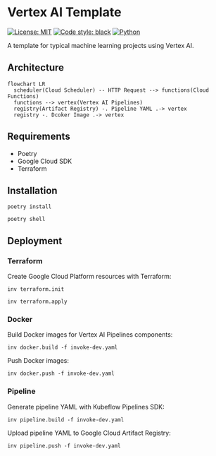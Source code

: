 # Vertex AI Template

[![License: MIT](https://img.shields.io/badge/License-MIT-blue.svg)](LICENSE)
[![Code style: black](https://img.shields.io/badge/code%20style-black-000000.svg)](https://github.com/psf/black)
[![Python](https://img.shields.io/badge/python-3.7%20%7C%203.8%20%7C%203.9%20%7C%203.10-blue)](https://www.python.org)

A template for typical machine learning projects using Vertex AI.

## Architecture

```mermaid
flowchart LR
  scheduler(Cloud Scheduler) -- HTTP Request --> functions(Cloud Functions)
  functions --> vertex(Vertex AI Pipelines)
  registry(Artifact Registry) -. Pipeline YAML .-> vertex
  registry -. Dcoker Image .-> vertex
```

## Requirements

* Poetry
* Google Cloud SDK
* Terraform

## Installation

```shell
poetry install
```

```shell
poetry shell
```

## Deployment

### Terraform

Create Google Cloud Platform resources with Terraform:

```shell
inv terraform.init
```

```shell
inv terraform.apply
```

### Docker

Build Docker images for Vertex AI Pipelines components:

```shell
inv docker.build -f invoke-dev.yaml
```

Push Docker images:

```shell
inv docker.push -f invoke-dev.yaml
```

### Pipeline

Generate pipeline YAML with Kubeflow Pipelines SDK:

```shell
inv pipeline.build -f invoke-dev.yaml
```

Upload pipeline YAML to Google Cloud Artifact Registry:

```shell
inv pipeline.push -f invoke-dev.yaml
```
